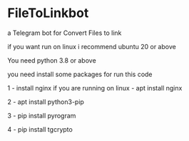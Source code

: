 
# FileToLinkbot

a Telegram bot for Convert Files to link

if you want run on linux i recommend ubuntu 20 or above

You need python 3.8 or above

you need install some packages for run this code

1 - install nginx if you are running on linux - apt install nginx 

2 - apt install python3-pip

3 - pip install pyrogram

4 - pip install tgcrypto

